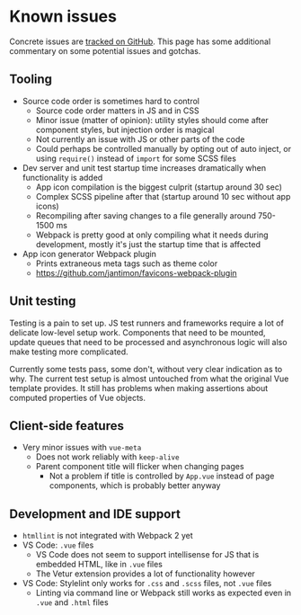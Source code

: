 
# Known issues

Concrete issues are [tracked on GitHub](https://github.com/Eiskis/bellevue/issues). This page has some additional commentary on some potential issues and gotchas.

## Tooling

- Source code order is sometimes hard to control
	- Source code order matters in JS and in CSS
	- Minor issue (matter of opinion): utility styles should come after component styles, but injection order is magical
	- Not currently an issue with JS or other parts of the code
	- Could perhaps be controlled manually by opting out of auto inject, or using `require()` instead of `import` for some SCSS files
- Dev server and unit test startup time increases dramatically when functionality is added
	- App icon compilation is the biggest culprit (startup around 30 sec)
	- Complex SCSS pipeline after that (startup around 10 sec without app icons)
	- Recompiling after saving changes to a file generally around 750-1500 ms
	- Webpack is pretty good at only compiling what it needs during development, mostly it's just the startup time that is affected
- App icon generator Webpack plugin
	- Prints extraneous meta tags such as theme color
	- https://github.com/jantimon/favicons-webpack-plugin

## Unit testing

Testing is a pain to set up. JS test runners and frameworks require a lot of delicate low-level setup work. Components that need to be mounted, update queues that need to be processed and asynchronous logic will also make testing more complicated.

Currently some tests pass, some don't, without very clear indication as to why. The current test setup is almost untouched from what the original Vue template provides. It still has problems when making assertions about computed properties of Vue objects.

## Client-side features

- Very minor issues with `vue-meta`
	- Does not work reliably with `keep-alive`
	- Parent component title will flicker when changing pages
		- Not a problem if title is controlled by `App.vue` instead of page components, which is probably better anyway

## Development and IDE support

- `htmllint` is not integrated with Webpack 2 yet
- VS Code: `.vue` files
	- VS Code does not seem to support intellisense for JS that is embedded HTML, like in `.vue` files
	- The Vetur extension provides a lot of functionality however
- VS Code: Stylelint only works for `.css` and `.scss` files, not `.vue` files
	- Linting via command line or Webpack still works as expected even in `.vue` and `.html` files
